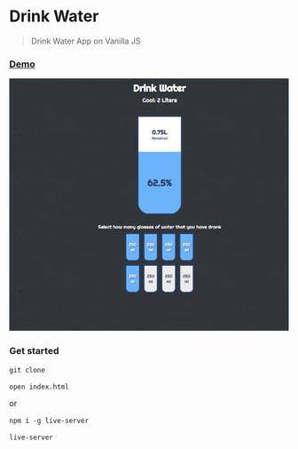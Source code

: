 # Drink Water

> Drink Water App on Vanilla JS

### [Demo](http://drink-water-ab.surge.sh)
[![IMAGE ALT TEXT HERE](./uploads/screen.png)](https://skr.sh/v5l2o0eX5z5?a)

### Get started

```shell script
git clone
```
```shell script
open index.html
```
or
```shell script
npm i -g live-server
```
```shell script
live-server
```
